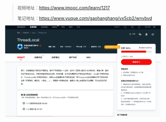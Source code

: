 > 视频地址：https://www.imooc.com/learn/1217
>
> 笔记地址：https://www.yuque.com/gaohanghang/vx5cb2/wnvbvd

![](https://raw.githubusercontent.com/gaohanghang/images/master/img/20200131235345.png)

